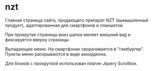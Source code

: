 # nzt
Главная страница сайта, продающего препарат NZT (вымышленный продукт), адаптированная для смартфонов и планшетов.

При прокрутке страницы вниз шапка меняет внешний вид и фиксируется вверху страницы. 

Выпадающее меню. На смартфонах сворачивается в "гамбургер". Пункты меню раскрываются в виде аккордеона.

Для блоков с прокруткой использован плагин Jquery Scrollbox.
